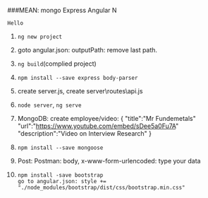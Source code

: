 ###MEAN: mongo Express Angular N


`Hello`
1.  `ng new project`
2.  goto angular.json: outputPath: remove last path.
3.  `ng build`(complied project)
4.  `npm install --save express body-parser`
5.  create server.js, create server\routes\api.js 
6.  `node server`, `ng serve`

7.  MongoDB: create employee/video:
        {
          "title":"Mr Fundemetals"
          "url":"https://www.youtube.com/embed/sDee5a0Fu7A"
          "description":"Video on Interview Research"
        }  
8.  `npm install --save mongoose`

9.  Post: Postman: body, x-www-form-urlencoded: type your data

10.     npm install -save bootstrap
        go to angular.json: style += "./node_modules/bootstrap/dist/css/bootstrap.min.css"

